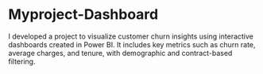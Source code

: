 # Myproject-Dashboard
I developed a project to visualize customer churn insights using interactive dashboards created in Power BI. It includes key metrics such as churn rate, average charges, and tenure, with demographic and contract-based filtering.
